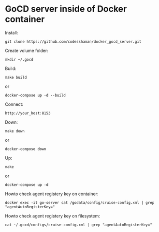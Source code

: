 # GoCD server inside of Docker container

Install:

``git clone https://github.com/codesshaman/docker_gocd_server.git``

Create volume folder:

``mkdir ~/.gocd``

Build:

``make build``

or

``docker-compose up -d --build``

Connect:

``http://your_host:8153``

Down:

``make down``

or

``docker-compose down``

Up:

``make``

or

``docker-compose up -d``

Howto check agent registery key on container:

``docker exec -it go-server cat /godata/config/cruise-config.xml | grep "agentAutoRegisterKey="``

Howto check agent registery key on filesystem:

``cat ~/.gocd/configs/cruise-config.xml | grep "agentAutoRegisterKey="``
